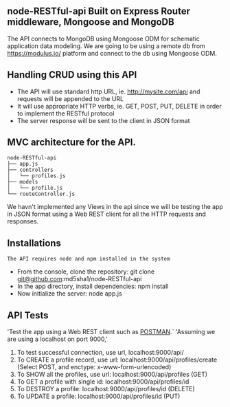 ## node-RESTful-api Built on Express Router middleware, Mongoose and MongoDB
The API connects to MongoDB using Mongoose ODM for schematic application data modeling.
We are going to be using a remote db from https://modulus.io/ platform and connect to the db using Mongoose ODM.

## Handling CRUD using this API
- The API will use standard http URL, ie. http://mysite.com/api and requests will be appended to the URL
- It will use appropriate HTTP verbs, ie. GET, POST, PUT, DELETE in order to implement the RESTful protocol 
- The server response will be sent to the client in JSON format

## MVC architecture for the API. 
```
node-RESTful-api
├── app.js
├── controllers
│   └── profiles.js
├── models
│   └── profile.js
└── routeController.js
```

We havn't implemented any Views in the api since we will be testing the app in JSON format using a Web REST client for all the HTTP requests and responses.

## Installations
`The API requires node and npm installed in the system`
- From the console, clone the repository: git clone git@github.com:md5sha1/node-RESTful-api
- In the app directory, install dependencies: npm install
- Now initialize the server: node app.js

## API Tests 
'Test the app using a Web REST client such as [POSTMAN](https://chrome.google.com/webstore/detail/postman-rest-client/fdmmgilgnpjigdojojpjoooidkmcomcm?hl=en).` 
'Assuming we are using a localhost on port 9000,'
1. To test successful connection, use url, localhost:9000/api/
2. To CREATE a profile record, use url: localhost:9000/api/profiles/create (Select POST, and enctype: x-www-form-urlencoded)
3. To SHOW all the profiles, use url: localhost:9000/api/profiles (GET)
4. To GET a profile with single id: localhost:9000/api/profiles/id
5. To DESTROY a profile: localhost:9000/api/profiles/id (DELETE)
6. To UPDATE a profile: localhost:9000/api/profiles/id (PUT)
